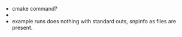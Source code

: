- cmake command?
- <CalicoST clone and CNA output directory>
- example runs does nothing with standard outs, snpinfo as files are present.